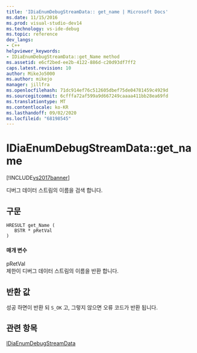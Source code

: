 ```yaml
---
title: 'IDiaEnumDebugStreamData:: get_name | Microsoft Docs'
ms.date: 11/15/2016
ms.prod: visual-studio-dev14
ms.technology: vs-ide-debug
ms.topic: reference
dev_langs:
- C++
helpviewer_keywords:
- IDiaEnumDebugStreamData::get_Name method
ms.assetid: e6cf2bed-ee2b-4122-886d-c20d93df7ff2
caps.latest.revision: 10
author: MikeJo5000
ms.author: mikejo
manager: jillfra
ms.openlocfilehash: 71dc914ef76c512605dbef75de04781459c4929d
ms.sourcegitcommit: 6cfffa72af599a9d667249caaaa411bb28ea69fd
ms.translationtype: MT
ms.contentlocale: ko-KR
ms.lasthandoff: 09/02/2020
ms.locfileid: "68198545"
---
```

# <a name="idiaenumdebugstreamdataget_name"></a>IDiaEnumDebugStreamData::get_name
[!INCLUDE[vs2017banner](../../includes/vs2017banner.md)]

디버그 데이터 스트림의 이름을 검색 합니다.  
  
## <a name="syntax"></a>구문  
  
```cpp#  
HRESULT get_Name (   
   BSTR * pRetVal  
)  
```  
  
#### <a name="parameters"></a>매개 변수  
 pRetVal  
 제한이 디버그 데이터 스트림의 이름을 반환 합니다.  
  
## <a name="return-value"></a>반환 값  
 성공 하면이 반환 되 `S_OK` 고, 그렇지 않으면 오류 코드가 반환 됩니다.  
  
## <a name="see-also"></a>관련 항목  
 [IDiaEnumDebugStreamData](../../debugger/debug-interface-access/idiaenumdebugstreamdata.md)
